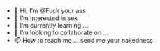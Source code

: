 - 👋 Hi, I’m @Fuck your ass
- 👀 I’m interested in sex
- 🌱 I’m currently learning ...
- 💞️ I’m looking to collaborate on ...
- 📫 How to reach me ...
send me your nakedness 
<!---
Fiying-bison/Fiying-bison is a ✨ special ✨ repository because its `README.md` (this file) appears on your GitHub profile.
You can click the Preview link to take a look at your changes.
--->
